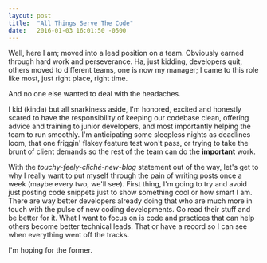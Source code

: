 ```yaml
---
layout: post
title:  "All Things Serve The Code"
date:   2016-01-03 16:01:50 -0500
---
```


Well, here I am; moved into a lead position on a team. Obviously earned through hard work and perseverance.
Ha, just kidding, developers quit, others moved to different teams, one is now my manager;
I came to this role like most, just right place, right time.

And no one else wanted to deal with the headaches.

I kid (kinda) but all snarkiness aside, I'm honored, excited and honestly scared to have the responsibility
of keeping our codebase clean, offering advice and training to junior developers, and
most importantly helping the team to run smoothly. I'm anticipating some sleepless
nights as deadlines loom, that one friggin' flakey feature test won't pass, or
trying to take the brunt of client demands so the rest of the team can do the
**important** work.

With the *touchy-feely-cliché-new-blog* statement out of the way, let's get to why
I really want to put myself through the pain of writing posts once a week (maybe every two, we'll see).
First thing, I'm going to try and avoid just posting code snippets just to show something cool or how
smart I am. There are way better developers already doing that who are much more in touch with the
pulse of new coding developments. Go read their stuff and be better for it. What I want to focus
on is code and practices that can help others become better technical leads. That or have a record
so I can see when everything went off the tracks.

I'm hoping for the former.
